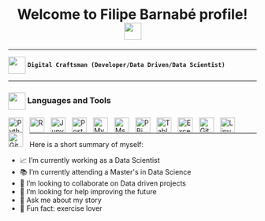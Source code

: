 <h1 align="center">
  Welcome to Filipe Barnabé profile!
  <img src="https://media.giphy.com/media/hvRJCLFzcasrR4ia7z/giphy.gif" width="35">
</h1>

---

<!-- [![Typing SVG](https://readme-typing-svg.demolab.com?font=Fira+Code&pause=1000&center=true&vCenter=true&width=550&lines=+Always+learning+new+things;+Data+Scientist%2FEngineer%2FAnalyst;+BI+analyst)](https://git.io/typing-svg)

<a href="https://git.io/typing-svg"><img src="https://readme-typing-svg.demolab.com?font=Fira+Code&pause=1000&center=true&vCenter=true&width=435&lines=+Always+learning+new+things;+Data+Scientist%2FEngineer%2FAnalyst;+BI+analyst" alt="Typing SVG" /></a> -->

<!-- <p align="center">
  <a href="https://git.io/typing-svg"><img src="https://readme-typing-svg.demolab.com/?lines=Always%20learning%20new%20things;Data%20Scientist%2FEngineer%2FAnalyst;
  BI%20Analyst&font=Fira%20Code&center=true&width=440&height=45&color=36BCF7FF&vCenter=true&size=22&pause=1000"></a>
</p> -->

<img src="https://media.giphy.com/media/WFZvB7VIXBgiz3oDXE/giphy.gif" width="35" align="center"> **`Digital Craftsman (Developer/Data Driven/Data Scientist)`** 

---

### <img src="https://media.giphy.com/media/RhMmGFlRGT1UtgGTaD/giphy.gif" width="35" align="center"> Languages and Tools

<img align="left" alt="Python" width="30px" style="padding-right:10px;" src="https://cdn.jsdelivr.net/gh/devicons/devicon/icons/python/python-original.svg" />
<img align="left" alt="R" width="30px" style="padding-right:10px;" src="https://cdn.jsdelivr.net/gh/devicons/devicon/icons/rstudio/rstudio-original.svg" />
<img align="left" alt="Jupyter" width="30px" style="padding-right:10px;" src="https://cdn.jsdelivr.net/gh/devicons/devicon/icons/jupyter/jupyter-original-wordmark.svg" />
<img align="left" alt="Postgres" width="30px" style="padding-right:10px;" src="https://cdn.jsdelivr.net/gh/devicons/devicon/icons/postgresql/postgresql-plain.svg" />
<img align="left" alt="MySql" width="30px" style="padding-right:10px;" src="https://cdn.jsdelivr.net/gh/devicons/devicon/icons/mysql/mysql.svg" />
<img align="left" alt="MsServer" width="30px" style="padding-right:10px;" src="https://img.icons8.com/color/452/microsoft-sql-server.png" />
<img align="left" alt="PBi" width="30px" style="padding-right:10px;" src="https://upload.wikimedia.org/wikipedia/commons/c/cf/New_Power_BI_Logo.svg" />
<img align="left" alt="Tableau" width="30px" style="padding-right:10px;" src="https://cdn.worldvectorlogo.com/logos/tableau-software.svg" />
<img align="left" alt="Excel" width="30px" style="padding-right:10px;" src="https://upload.wikimedia.org/wikipedia/commons/thumb/3/34/Microsoft_Office_Excel_%282019%E2%80%93present%29.svg/512px-Microsoft_Office_Excel_%282019%E2%80%93present%29.svg.png?20190925171014" />
<img align="left" alt="Git" width="30px" style="padding-right:10px;" src="https://cdn.jsdelivr.net/gh/devicons/devicon/icons/git/git-original.svg" />
<img align="left" alt="Linux" width="30px" style="padding-right:10px;" src="https://cdn.jsdelivr.net/gh/devicons/devicon/icons/linux/linux-original.svg" />
<img align="left" alt="GitHub" width="30px" style="padding-right:10px;" src="https://www.tethysplatform.org/images/github-icon.png" />
<br/>


---

Here is a short summary of myself:
- 📈 I’m currently working as a Data Scientist
- 📚 I’m currently attending a Master's in Data Science
- 🤝 I’m looking to collaborate on Data driven projects
- 🤔 I’m looking for help improving the future
- 💬 Ask me about my story 
- 🥋 Fun fact: exercise lover

<!-- - 📫 How to reach me: ... -->
